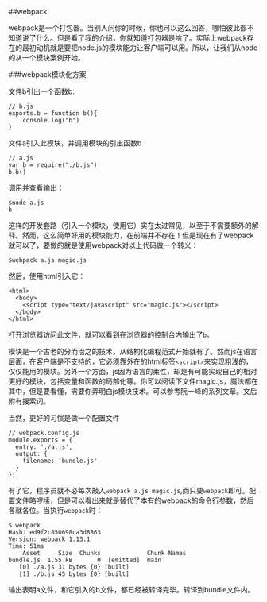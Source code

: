 ##webpack

webpack是一个打包器。当别人问你的时候，你也可以这么回答，哪怕彼此都不知道说了什么。但是看了我的介绍，你就知道打包器是啥了。实际上webpack存在的最初动机就是要把node.js的模块能力让客户端可以用。所以，让我们从node的从一个模块案例开始。

###webpack模块化方案

文件b引出一个函数b:

    // b.js 
    exports.b = function b(){
    	console.log("b")
    }
文件a引入此模块，并调用模块的引出函数b：

    // a.js 
    var b = require("./b.js")
    b.b()

调用并查看输出：

    $node a.js 
    b

这样的开发套路（引入一个模块，使用它）实在太过常见，以至于不需要额外的解释。然而，这么简单好用的模块能力，在前端并不存在！但是现在有了webpack就可以了，要做的就是使用webpack对以上代码做一个转义：

    $webpack a.js magic.js
    
然后，使用html引入它：

    <html>
      <body>
        <script type="text/javascript" src="magic.js"></script>
      </body>
    </html>

打开浏览器访问此文件，就可以看到在浏览器的控制台内输出了`b`。

模块是一个古老的分而治之的技术，从结构化编程范式开始就有了。然而js在语言层面，在客户端是不支持的，它必须靠外在的html标签`<script>`来实现粗浅的，仅仅能用的模块。另外一个方面，js因为语言的柔性，却是有可能实现自己的相对更好的模块，包括变量和函数的局部化等。你可以阅读下文件magic.js，魔法都在其中，但是要看懂，需要你弄明白js模块技术。可以参考阮一峰的系列文章。文后附有搜索词。

当然，更好的习惯是做一个配置文件

    // webpack.config.js
    module.exports = {
      entry: './a.js',
      output: {
        filename: 'bundle.js'
      }
    };

有了它，程序员就不必每次敲入`webpack a.js magic.js`,而只要`webpack`即可。配置文件略啰嗦，但是可以看出来就是替代了本有的webpack的命令行参数，然后各就各位。当执行`webpack`时：

    $ webpack
    Hash: ed9f2c850698ca3d8863
    Version: webpack 1.13.1
    Time: 51ms
        Asset     Size  Chunks             Chunk Names
    bundle.js  1.55 kB       0  [emitted]  main
       [0] ./a.js 31 bytes {0} [built]
       [1] ./b.js 45 bytes {0} [built]

输出表明a文件，和它引入的b文件，都已经被转译完毕。转译到bundle文件内。



